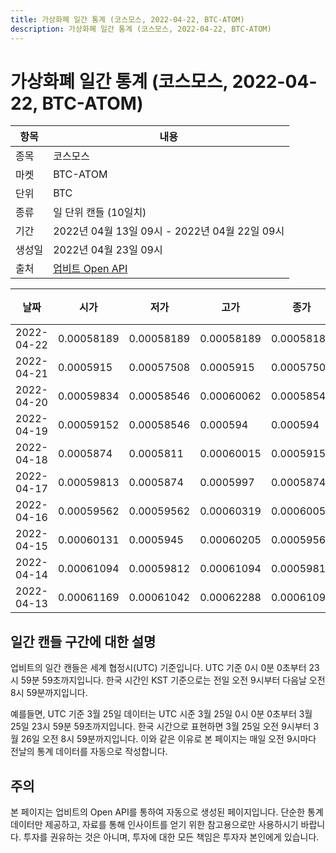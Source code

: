 ```yaml
---
title: 가상화폐 일간 통계 (코스모스, 2022-04-22, BTC-ATOM)
description: 가상화폐 일간 통계 (코스모스, 2022-04-22, BTC-ATOM)
---
```



가상화폐 일간 통계 (코스모스, 2022-04-22, BTC-ATOM)
===

|항목|내용|
|--|--|
|종목|코스모스|
|마켓|BTC-ATOM|
|단위|BTC|
|종류|일 단위 캔들 (10일치)|
|기간|2022년 04월 13일 09시 - 2022년 04월 22일 09시|
|생성일|2022년 04월 23일 09시|
|출처|[업비트 Open API](https://docs.upbit.com)|


|날짜|시가|저가|고가|종가|비고|
|--|--|--|--|--|--|
|2022-04-22|0.00058189|0.00058189|0.00058189|0.00058189|    |
|2022-04-21|0.0005915|0.00057508|0.0005915|0.00057508|    |
|2022-04-20|0.00059834|0.00058546|0.00060062|0.00058546|    |
|2022-04-19|0.00059152|0.00058546|0.000594|0.000594|    |
|2022-04-18|0.0005874|0.0005811|0.00060015|0.00059152|    |
|2022-04-17|0.00059813|0.0005874|0.0005997|0.0005874|    |
|2022-04-16|0.00059562|0.00059562|0.00060319|0.00060051|    |
|2022-04-15|0.00060131|0.0005945|0.00060205|0.00059562|    |
|2022-04-14|0.00061094|0.00059812|0.00061094|0.00059812|    |
|2022-04-13|0.00061169|0.00061042|0.00062288|0.00061094|    |


일간 캔들 구간에 대한 설명
---


업비트의 일간 캔들은 세계 협정시(UTC) 기준입니다. 
UTC 기준 0시 0분 0초부터 23시 59분 59초까지입니다. 
한국 시간인 KST 기준으로는 전일 오전 9시부터 다음날 오전 8시 59분까지입니다. 


예를들면, UTC 기준 3월 25일 데이터는 UTC 시준 3월 25일 0시 0분 0초부터 3월 25일 23시 59분 59초까지입니다. 
한국 시간으로 표현하면 3월 25일 오전 9시부터 3월 26일 오전 8시 59분까지입니다. 
이와 같은 이유로 본 페이지는 매일 오전 9시마다 전날의 통계 데이터를 자동으로 작성합니다. 


주의
---


본 페이지는 업비트의 Open API를 통하여 자동으로 생성된 페이지입니다. 
단순한 통계 데이터만 제공하고, 자료를 통해 인사이트를 얻기 위한 참고용으로만 사용하시기 바랍니다. 
투자를 권유하는 것은 아니며, 투자에 대한 모든 책임은 투자자 본인에게 있습니다. 
